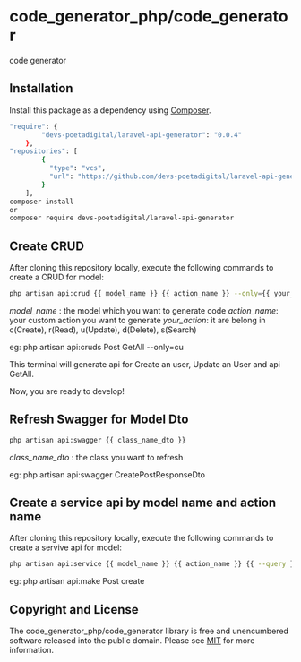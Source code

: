 # code_generator_php/code_generator

<!--
TODO: Make sure the following URLs are correct and working for your project.
      Then, remove these comments to display the badges, giving users a quick
      overview of your package.

-->

code generator

## Installation

Install this package as a dependency using [Composer](https://getcomposer.org).

``` bash
"require": {
        "devs-poetadigital/laravel-api-generator": "0.0.4"
    },
"repositories": [
        {
          "type": "vcs",
          "url": "https://github.com/devs-poetadigital/laravel-api-generator"
        }
    ],
composer install 
or 
composer require devs-poetadigital/laravel-api-generator
```

## Create CRUD

After cloning this repository locally, execute the following commands to create a CRUD for model:

``` bash
php artisan api:crud {{ model_name }} {{ action_name }} --only={{ your_action }}
```
*model_name* : the model which you want to generate code
*action_name*: your custom action you want to generate
*your_action*: it are belong in c(Create), r(Read), u(Update), d(Delete), s(Search)

eg: php artisan api:cruds Post GetAll --only=cu

This terminal will generate api for Create an user, Update an User and api GetAll.

Now, you are ready to develop!

## Refresh Swagger for Model Dto 

``` bash
php artisan api:swagger {{ class_name_dto }} 
```
*class_name_dto* : the class you want to refresh

eg: php artisan api:swagger CreatePostResponseDto

## Create a service api by model name and action name

After cloning this repository locally, execute the following commands to create a servive api for model:

``` bash
php artisan api:service {{ model_name }} {{ action_name }} {{ --query }}
```
eg: php artisan api:make Post create

## Copyright and License

The code_generator_php/code_generator library is free and unencumbered software released into the
public domain. Please see [MIT](MIT) for more information.

